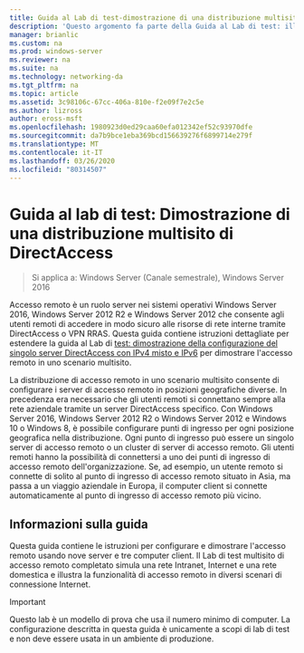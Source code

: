 ```yaml
---
title: Guida al Lab di test-dimostrazione di una distribuzione multisito di DirectAccess
description: 'Questo argomento fa parte della Guida al Lab di test: illustra una distribuzione multisito di DirectAccess per Windows Server 2016'
manager: brianlic
ms.custom: na
ms.prod: windows-server
ms.reviewer: na
ms.suite: na
ms.technology: networking-da
ms.tgt_pltfrm: na
ms.topic: article
ms.assetid: 3c98106c-67cc-406a-810e-f2e09f7e2c5e
ms.author: lizross
author: eross-msft
ms.openlocfilehash: 1980923d0ed29caa60efa012342ef52c93970dfe
ms.sourcegitcommit: da7b9bce1eba369bcd156639276f6899714e279f
ms.translationtype: MT
ms.contentlocale: it-IT
ms.lasthandoff: 03/26/2020
ms.locfileid: "80314507"
---
```

# <a name="test-lab-guide-demonstrate-a-directaccess-multisite-deployment"></a>Guida al lab di test: Dimostrazione di una distribuzione multisito di DirectAccess

>Si applica a: Windows Server (Canale semestrale), Windows Server 2016

Accesso remoto è un ruolo server nei sistemi operativi Windows Server 2016, Windows Server 2012 R2 e Windows Server 2012 che consente agli utenti remoti di accedere in modo sicuro alle risorse di rete interne tramite DirectAccess o VPN RRAS. Questa guida contiene istruzioni dettagliate per estendere la guida al Lab di [test: dimostrazione della configurazione del singolo server DirectAccess con IPv4 misto e IPv6](https://go.microsoft.com/fwlink/p/?LinkId=237004) per dimostrare l'accesso remoto in uno scenario multisito.  
  
La distribuzione di accesso remoto in uno scenario multisito consente di configurare i server di accesso remoto in posizioni geografiche diverse. In precedenza era necessario che gli utenti remoti si connettano sempre alla rete aziendale tramite un server DirectAccess specifico. Con Windows Server 2016, Windows Server 2012 R2 o Windows Server 2012 e Windows 10 o Windows 8, è possibile configurare punti di ingresso per ogni posizione geografica nella distribuzione. Ogni punto di ingresso può essere un singolo server di accesso remoto o un cluster di server di accesso remoto. Gli utenti remoti hanno la possibilità di connettersi a uno dei punti di ingresso di accesso remoto dell'organizzazione. Se, ad esempio, un utente remoto si connette di solito al punto di ingresso di accesso remoto situato in Asia, ma passa a un viaggio aziendale in Europa, il computer client si connette automaticamente al punto di ingresso di accesso remoto più vicino.  
  
## <a name="about-this-guide"></a>Informazioni sulla guida  
Questa guida contiene le istruzioni per configurare e dimostrare l'accesso remoto usando nove server e tre computer client. Il Lab di test multisito di accesso remoto completato simula una rete Intranet, Internet e una rete domestica e illustra la funzionalità di accesso remoto in diversi scenari di connessione Internet.  
  
> [!IMPORTANT]  
> Questo lab è un modello di prova che usa il numero minimo di computer. La configurazione descritta in questa guida è unicamente a scopi di lab di test e non deve essere usata in un ambiente di produzione.  
  



